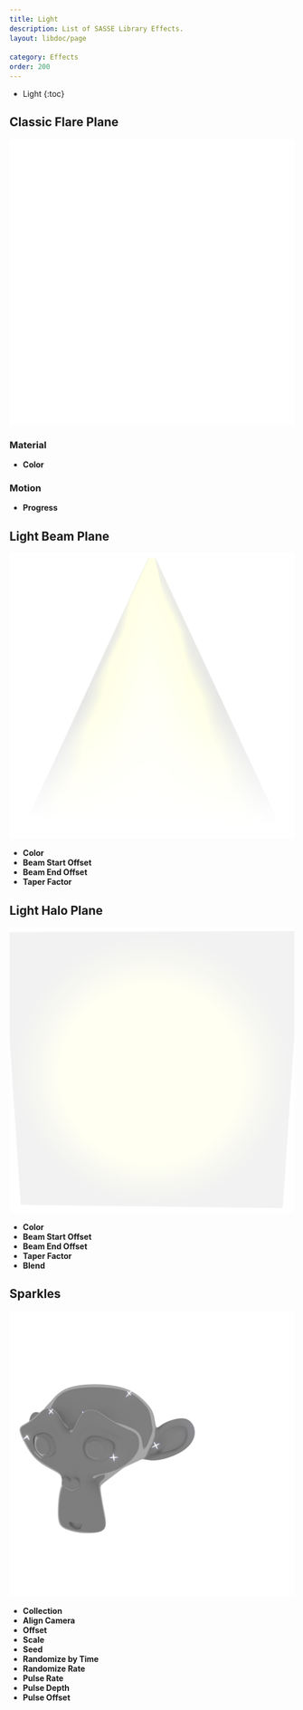 ```yaml
---
title: Light
description: List of SASSE Library Effects.
layout: libdoc/page

category: Effects
order: 200
---
```

- Light
{:toc}

## Classic Flare Plane
![Classic Flare](/assets/Effects/Light/Kanada_Flare_Preview.png)
### Material
- **Color**

### Motion
- **Progress**

## Light Beam Plane
![Light Beam Plane](/assets/Effects/Light/Light_Beam_Plane_Preview.png)
- **Color**
- **Beam Start Offset**
- **Beam End Offset**
- **Taper Factor**

## Light Halo Plane
![Light Halo Plane](/assets/Effects/Light/Light_Halo_Plane_Preview.png)
- **Color**
- **Beam Start Offset**
- **Beam End Offset**
- **Taper Factor**
- **Blend**

## Sparkles
![Sparkle Plane](/assets/Effects/Light/Sparkle_Plane_Preview.png)
- **Collection**
- **Align Camera**
- **Offset**
- **Scale**
- **Seed**
- **Randomize by Time**
- **Randomize Rate**
- **Pulse Rate**
- **Pulse Depth**
- **Pulse Offset**
